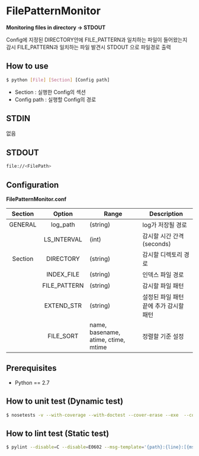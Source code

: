 # FilePatternMonitor

**Monitoring files in directory -> STDOUT**

Config에 지정된 DIRECTORY안에 FILE_PATTERN과 일치하는 파일이 들어왔는지 감시
FILE_PATTERN과 일치하는 파일 발견시 STDOUT 으로 파일경로 출력

## How to use
```Bash
$ python [File] [Section] [Config path]
```
- Section : 실행한 Config의 섹션
- Config path : 실행할 Config의 경로

## STDIN
없음

## STDOUT
```Bash
file://<FilePath>
```

## Configuration

**FilePatternMonitor.conf**

|Section |Option        |Range      |Description                                       |
|:------:|:------------:|-----------|--------------------------------------------------|
|GENERAL | log_path     | (string)  | log가 저장될 경로                                |
|        | LS_INTERVAL  | (int)     | 감시할 시간 간격(seconds)                        |
|Section | DIRECTORY    | (string)  | 감시할 디렉토리 경로                             |
|        | INDEX_FILE   | (string)  | 인덱스 파일 경로                                 |
|        | FILE_PATTERN | (string)  | 감시할 파일 패턴                                 |
|        | EXTEND_STR   | (string)  | 설정된 파일 패턴 끝에 추가 감시할 패턴           |
|        | FILE_SORT    | name, basename, atime, ctime, mtime | 정렬할 기준 설정       |

## Prerequisites
- Python == 2.7

## How to unit test (Dynamic test)
```Bash
$ nosetests -v --with-coverage --with-doctest --cover-erase --exe  --cover-package=. tests/*.py
```

## How to lint test (Static test)
```Bash
$ pylint --disable=C --disable=E0602 --msg-template='{path}:{line}:[{msg_id}({symbol}),{obj}]{msg}' *.py
```
